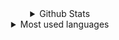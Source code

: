 <div align="center">

<details>
  
  <summary>Github Stats</summary>
  
  <br />
  
  ![Statistique de Pmpspn](https://github-readme-stats.vercel.app/api?username=Pmpspn&show_icons=true?theme=tokyonight)
  
  </div>
  
</details>



<div align="center">

<details>

<summary>Most used languages</summary>
  
[![Pmpspn wakatime stats](https://github-readme-stats.vercel.app/api/top-langs/?username=Pmpspn&langs_count=50)](https://github.com/anuraghazra/github-readme-stats)
  
</div>
  
</details>
